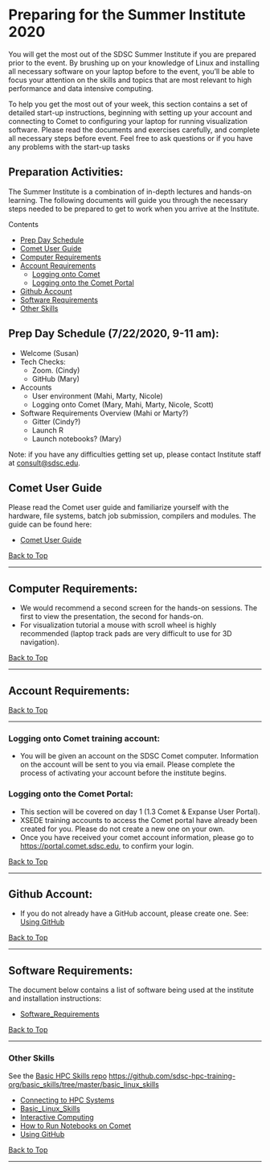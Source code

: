 # Preparing for the Summer Institute 2020
You will get the most out of the SDSC Summer Institute if you are prepared prior to the event. By brushing up on your knowledge of Linux and installing all necessary software on your laptop before to the event, you’ll be able to focus your attention on the skills and topics that are most relevant to high performance and data intensive computing.

To help you get the most out of your week, this section contains a set of detailed start-up instructions, beginning with setting up your account and connecting to Comet to configuring your laptop for running visualization software. Please read the documents and exercises carefully, and complete all necessary steps before event. Feel free to ask questions or if you have any problems with the start-up tasks

## Preparation Activities:
The Summer Institute is a combination of in-depth lectures and hands-on learning. The following documents will guide you through the necessary steps needed to be prepared to get to work when you arrive at the Institute.

<a name="top">Contents
* [Prep Day Schedule](#prep-day)
* [Comet User Guide](#comet-guide)
* [Computer Requirements](#computer-req)
* [Account Requirements](#accounts)
  * [Logging onto Comet](#logon-comet)
  * [Logging onto the Comet Portal](#logon-portal)
* [Github Account](#github)
* [Software Requirements](#software)
* [Other Skills](#other-skills)


## Prep Day Schedule (7/22/2020, 9-11 am): <a name="prep-day"></a>

* Welcome (Susan)
* Tech Checks:
  - Zoom. (Cindy)
  - GitHub (Mary)
* Accounts
  - User environment (Mahi, Marty, Nicole)
  - Logging onto Comet (Mary, Mahi, Marty, Nicole, Scott)
* Software Requirements Overview (Mahi or Marty?)
  - Gitter (Cindy?)
  - Launch R
  - Launch notebooks? (Mary)

Note: if you have any difficulties getting set up, please contact Institute staff at consult@sdsc.edu.

## Comet User Guide <a name="comet-guide"></a>
Please read the Comet user guide and familiarize yourself with the hardware, file systems, batch job submission, compilers and modules. The guide can be found here:
* [Comet User Guide](http://www.sdsc.edu/support/user_guides/comet.html)

[Back to Top](#top)
<hr>

##  Computer Requirements: <a name="computer-req"></a>
* We would recommend a second screen for the hands-on sessions. The first to view the presentation, the second for hands-on.
* For visualization tutorial a mouse with scroll wheel is highly recommended (laptop track pads are very difficult to use for 3D navigation).

[Back to Top](#top)
<hr>

##  Account Requirements: <a name="accounts"></a>
[Back to Top](#top)
<hr>

### Logging onto Comet training account: <a name="logon-comet"></a>
* You will be given an account on the SDSC Comet computer. Information on the account will be sent to you via email. Please complete the process of activating your account before the institute begins.

### Logging onto the Comet Portal: <a name="logon-portal"></a>
* This section will be covered on day 1 (1.3 Comet & Expanse User Portal).
* XSEDE training accounts to access the Comet portal have already been created for you. Please do not create a new one on your own. 
* Once you have received your comet account information, please go to https://portal.comet.sdsc.edu, to confirm your login. 

[Back to Top](#top)
<hr>

##  Github Account: <a name="github"></a>
* If you do not already have a GitHub account, please create one. 
See: [Using GitHub](https://github.com/sdsc-hpc-training-org/basic_skills/tree/master/using_github)

[Back to Top](#top)
<hr>

## Software Requirements: <a name="software"></a>
The document below contains a list of software being used at the institute and installation instructions:
* [Software_Requirements](https://github.com/sdsc/sdsc-summer-institute-2020/blob/master/0_preparation/software_requirements.md)

[Back to Top](#top)
<hr>

### Other Skills <a name="other-skills"></a>
See the [Basic HPC Skills repo](https://github.com/sdsc-hpc-training-org/basic_skills)
https://github.com/sdsc-hpc-training-org/basic_skills/tree/master/basic_linux_skills

* [Connecting to HPC Systems](https://github.com/sdsc-hpc-training-org/hpc-security/blob/master/connecting-to-hpc-systems/connect-to-comet.md)
* [Basic_Linux_Skills](https://github.com/sdsc/sdsc-summer-institute-2020/tree/master/0_preparation/basic_linux_skills)
* [Interactive Computing](https://github.com/sdsc-hpc-training-org/basic_skills/tree/master/interactive_computing)
* [How to Run Notebooks on Comet](https://github.com/sdsc-hpc-training-org/basic_skills/tree/master/how_to_run_notebooks_on_comet)
* [Using GitHub](https://github.com/sdsc-hpc-training-org/basic_skills/tree/master/using_github)

[Back to Top](#top)
<hr>



